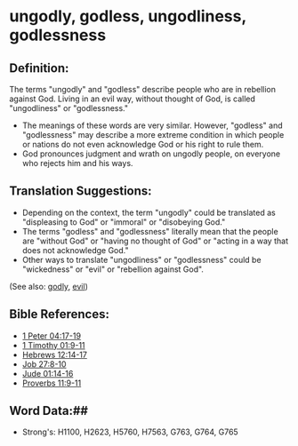 # ungodly, godless, ungodliness, godlessness #

## Definition: ##

The terms "ungodly" and "godless" describe people who are in rebellion against God. Living in an evil way, without thought of God, is called "ungodliness" or "godlessness."

* The meanings of these words are very similar. However, "godless" and "godlessness" may describe a more extreme condition in which people or nations do not even acknowledge God or his right to rule them.
* God pronounces judgment and wrath on ungodly people, on everyone who rejects him and his ways.

## Translation Suggestions: ##

* Depending on the context, the term "ungodly" could be translated as "displeasing to God" or "immoral" or "disobeying God."
* The terms "godless" and "godlessness" literally mean that the people are "without God" or "having no thought of God" or "acting in a way that does not acknowledge God."
* Other ways to translate "ungodliness" or "godlessness" could be "wickedness" or "evil" or "rebellion against God".

(See also: [godly](../kt/godly.md), [evil](../kt/evil.md))

## Bible References: ##

* [1 Peter 04:17-19](rc://en/tn/help/1pe/04/17)
* [1 Timothy 01:9-11](rc://en/tn/help/1ti/01/09)
* [Hebrews 12:14-17](rc://en/tn/help/heb/12/14)
* [Job 27:8-10](rc://en/tn/help/job/27/08)
* [Jude 01:14-16](rc://en/tn/help/jud/01/14)
* [Proverbs 11:9-11](rc://en/tn/help/pro/11/09)

## Word Data:##

* Strong's: H1100, H2623, H5760, H7563, G763, G764, G765

